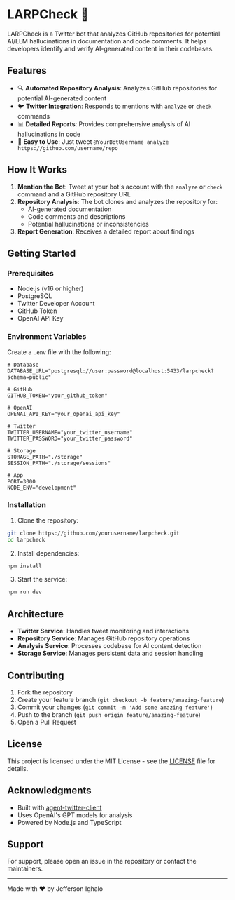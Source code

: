 # LARPCheck 🤖

LARPCheck is a Twitter bot that analyzes GitHub repositories for potential AI/LLM hallucinations in documentation and code comments. It helps developers identify and verify AI-generated content in their codebases.

## Features

- 🔍 **Automated Repository Analysis**: Analyzes GitHub repositories for potential AI-generated content
- 🐦 **Twitter Integration**: Responds to mentions with `analyze` or `check` commands
- 📊 **Detailed Reports**: Provides comprehensive analysis of AI hallucinations in code
- 🚀 **Easy to Use**: Just tweet `@YourBotUsername analyze https://github.com/username/repo`

## How It Works

1. **Mention the Bot**: Tweet at your bot's account with the `analyze` or `check` command and a GitHub repository URL
2. **Repository Analysis**: The bot clones and analyzes the repository for:
   - AI-generated documentation
   - Code comments and descriptions
   - Potential hallucinations or inconsistencies
3. **Report Generation**: Receives a detailed report about findings

## Getting Started

### Prerequisites

- Node.js (v16 or higher)
- PostgreSQL
- Twitter Developer Account
- GitHub Token
- OpenAI API Key

### Environment Variables

Create a `.env` file with the following:

```env
# Database
DATABASE_URL="postgresql://user:password@localhost:5433/larpcheck?schema=public"

# GitHub
GITHUB_TOKEN="your_github_token"

# OpenAI
OPENAI_API_KEY="your_openai_api_key"

# Twitter
TWITTER_USERNAME="your_twitter_username"
TWITTER_PASSWORD="your_twitter_password"

# Storage
STORAGE_PATH="./storage"
SESSION_PATH="./storage/sessions"

# App
PORT=3000
NODE_ENV="development"
```

### Installation

1. Clone the repository:
```bash
git clone https://github.com/yourusername/larpcheck.git
cd larpcheck
```

2. Install dependencies:
```bash
npm install
```

3. Start the service:
```bash
npm run dev
```

## Architecture

- **Twitter Service**: Handles tweet monitoring and interactions
- **Repository Service**: Manages GitHub repository operations
- **Analysis Service**: Processes codebase for AI content detection
- **Storage Service**: Manages persistent data and session handling

## Contributing

1. Fork the repository
2. Create your feature branch (`git checkout -b feature/amazing-feature`)
3. Commit your changes (`git commit -m 'Add some amazing feature'`)
4. Push to the branch (`git push origin feature/amazing-feature`)
5. Open a Pull Request

## License

This project is licensed under the MIT License - see the [LICENSE](LICENSE) file for details.

## Acknowledgments

- Built with [agent-twitter-client](https://github.com/your-reference/agent-twitter-client)
- Uses OpenAI's GPT models for analysis
- Powered by Node.js and TypeScript

## Support

For support, please open an issue in the repository or contact the maintainers.

---

Made with ❤️ by Jefferson Ighalo 